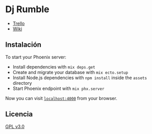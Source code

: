 # Dj Rumble

+ [Trello](https://trello.com/b/9PN6CCug/dj-rumble)
+ [Wiki](https://github.com/dj-rumble/dj-rumble-app/wiki)

## Instalación

To start your Phoenix server:

  * Install dependencies with `mix deps.get`
  * Create and migrate your database with `mix ecto.setup`
  * Install Node.js dependencies with `npm install` inside the `assets` directory
  * Start Phoenix endpoint with `mix phx.server`

Now you can visit [`localhost:4000`](http://localhost:4000) from your browser.

## Licencia

[GPL v3.0](https://github.com/dj-rumble/dj-rumble-app/blob/main/LICENSE)
